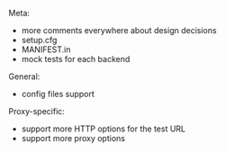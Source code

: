 Meta:
* more comments everywhere about design decisions
* setup.cfg
* MANIFEST.in
* mock tests for each backend

General:
* config files support

Proxy-specific:
* support more HTTP options for the test URL
* support more proxy options
